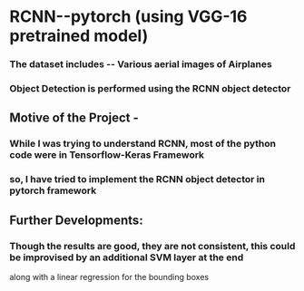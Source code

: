 # RCNN--pytorch (using VGG-16 pretrained model)

### The dataset includes -- Various aerial images of Airplanes
### Object Detection is performed using the RCNN object detector

## Motive of the Project - 
### While I was trying to understand RCNN, most of the python code were in Tensorflow-Keras Framework
### so, I have tried to implement the RCNN object detector in pytorch framework


## Further Developments:
### Though the results are good, they are not consistent, this could be improvised by an additional SVM layer at the end 
along with a linear regression for the bounding boxes
